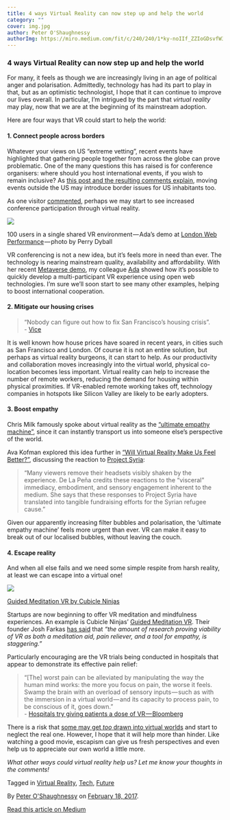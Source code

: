 ```yaml
---
title: 4 ways Virtual Reality can now step up and help the world
category: ""
cover: img.jpg
author: Peter O'Shaughnessy
authorImg: https://miro.medium.com/fit/c/240/240/1*ky-noIIf_ZZIoGDsvfW3AA.jpeg
---
```


### 4 ways Virtual Reality can now step up and help the world

For many, it feels as though we are increasingly living in an age of political anger and polarisation. Admittedly, technology has had its part to play in that, but as an optimistic technologist, I hope that it can continue to improve our lives overall. In particular, I’m intrigued by the part that _virtual reality_ may play, now that we are at the beginning of its mainstream adoption.

Here are four ways that VR could start to help the world:

#### 1\. Connect people across borders

Whatever your views on US “extreme vetting”, recent events have highlighted that gathering people together from across the globe can prove problematic. One of the many questions this has raised is for conference organisers: where should you host international events, if you wish to remain inclusive? As [this post and the resulting comments explain](http://robert.ocallahan.org/2017/01/tripling-down-against-conference.html), moving events outside the US may introduce border issues for US inhabitants too.

As one visitor [commented](http://robert.ocallahan.org/2017/01/tripling-down-against-conference.html?showComment=1485760917112#c1678897153836577186), perhaps we may start to see increased conference participation through virtual reality.

![](https://cdn-images-1.medium.com/max/800/1*SJpzfC1dR2RxPF4mP7xyiA.jpeg)

100 users in a single shared VR environment — Ada’s demo at [London Web Performance](https://medium.com/samsung-internet-dev/wow-that-was-some-night-in-vr-ba091be38794#.222fqnhzx) — photo by Perry Dyball

VR conferencing is not a new idea, but it’s feels more in need than ever. The technology is nearing mainstream quality, availability and affordability. With her recent [Metaverse demo](https://medium.com/p/wow-that-was-some-night-in-vr-ba091be38794), my colleague [Ada](https://medium.com/u/c2890cdd7a64) showed how it’s possible to quickly develop a multi-participant VR experience using open web technologies. I’m sure we’ll soon start to see many other examples, helping to boost international cooperation.

#### 2\. Mitigate our housing crises

> “Nobody can figure out how to fix San Francisco’s housing crisis”.  
> \- [Vice](https://www.vice.com/en_uk/article/nobody-can-figure-out-how-to-fix-san-franciscos-housing-crisis-111)

It is well known how house prices have soared in recent years, in cities such as San Francisco and London. Of course it is not an entire solution, but perhaps as virtual reality burgeons, it can start to help. As our productivity and collaboration moves increasingly into the virtual world, physical co-location becomes less important. Virtual reality can help to increase the number of remote workers, reducing the demand for housing within physical proximities. If VR-enabled remote working takes off, technology companies in hotspots like Silicon Valley are likely to be early adopters.

#### 3\. Boost empathy

Chris Milk famously spoke about virtual reality as the [“ultimate empathy machine”](http://www.ted.com/talks/chris_milk_how_virtual_reality_can_create_the_ultimate_empathy_machine), since it can instantly transport us into someone else’s perspective of the world.

Ava Kofman explored this idea further in [“Will Virtual Reality Make Us Feel Better?”](https://www.guernicamag.com/ava-kofman-will-virtual-reality-make-us-feel-better/), discussing the reaction to [Project Syria](https://www.wired.com/brandlab/2015/11/nonny-de-la-pena-virtual-reality-empathy-and-the-next-journalism/):

> “Many viewers remove their headsets visibly shaken by the experience. De La Peña credits these reactions to the “visceral” immediacy, embodiment, and sensory engagement inherent to the medium. She says that these responses to Project Syria have translated into tangible fundraising efforts for the Syrian refugee cause.”

Given our apparently increasing filter bubbles and polarisation, the ‘ultimate empathy machine’ feels more urgent than ever. VR can make it easy to break out of our localised bubbles, without leaving the couch.

#### 4\. Escape reality

And when all else fails and we need some simple respite from harsh reality, at least we can escape into a virtual one!

![](https://cdn-images-1.medium.com/max/800/1*ZapdQP3AGhjumgSud5M4NA.png)

[Guided Meditation VR by Cubicle Ninjas](https://cubicleninjas.com/guided-meditation-app-oculus-rift/)

Startups are now beginning to offer VR meditation and mindfulness experiences. An example is Cubicle Ninjas’ [Guided Meditation VR](https://cubicleninjas.com/guided-meditation-app-oculus-rift/). Their founder Josh Farkas [has said](https://www.virgin.com/entrepreneur/can-virtual-reality-meditation-breaks-be-effective) that _“the amount of research proving viability of VR as both a meditation aid, pain reliever, and a tool for empathy, is staggering.”_

Particularly encouraging are the VR trials being conducted in hospitals that appear to demonstrate its effective pain relief:

> “\[The\] worst pain can be alleviated by manipulating the way the human mind works: the more you focus on pain, the worse it feels. Swamp the brain with an overload of sensory inputs — such as with the immersion in a virtual world — and its capacity to process pain, to be conscious of it, goes down.”  
> \- [Hospitals try giving patients a dose of VR — Bloomberg](https://www.bloomberg.com/news/articles/2016-08-29/hospitals-try-giving-patients-a-dose-of-vr)

There is a risk that [some may get _too_ drawn into virtual worlds](https://www.theatlantic.com/health/archive/2015/02/the-good-and-the-bad-of-escaping-to-virtual-reality/385134/) and start to neglect the real one. However, I hope that it will help more than hinder. Like watching a good movie, escapism can give us fresh perspectives and even help us to appreciate our own world a little more.

_What other ways could virtual reality help us? Let me know your thoughts in the comments!_

Tagged in [Virtual Reality](https://medium.com/tag/virtual-reality), [Tech](https://medium.com/tag/tech), [Future](https://medium.com/tag/future)

By [Peter O'Shaughnessy](https://medium.com/@poshaughnessy) on [February 18, 2017](https://medium.com/p/bef9a3367e99).

[Read this article on Medium](https://medium.com/@poshaughnessy/4-ways-virtual-reality-can-now-step-up-and-help-the-world-bef9a3367e99)

